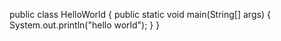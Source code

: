 public class HelloWorld
{
  public static void main(String[] args)
  {
    System.out.println("hello world");
  }
} 
